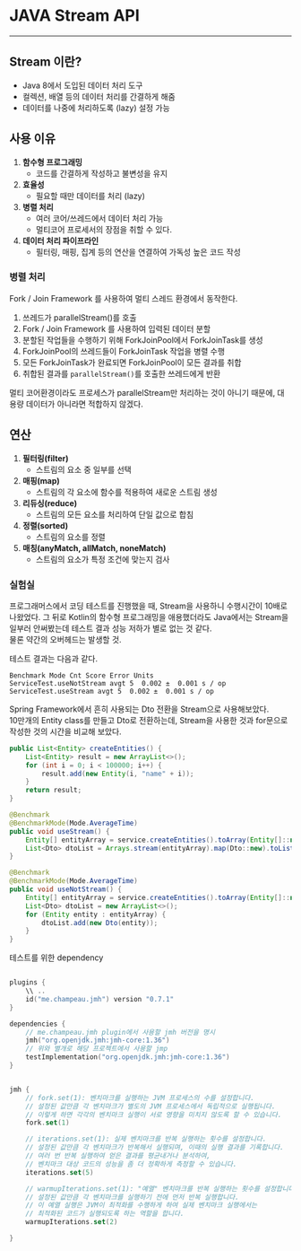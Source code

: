 # JAVA Stream API

---

## Stream 이란?

- Java 8에서 도입된 데이터 처리 도구
- 컬렉션, 배열 등의 데이터 처리를 간결하게 해줌
- 데이터를 나중에 처리하도록 (lazy) 설정 가능

## 사용 이유

1. **함수형 프로그래밍**
    - 코드를 간결하게 작성하고 불변성을 유지
2. **효율성**
    - 필요할 때만 데이터를 처리 (lazy)
3. **병렬 처리**
    - 여러 코어/쓰레드에서 데이터 처리 가능
    - 멀티코어 프로세서의 장점을 취할 수 있다.
4. **데이터 처리 파이프라인**
    - 필터링, 매핑, 집계 등의 연산을 연결하여 가독성 높은 코드 작성

### 병렬 처리

Fork / Join Framework 를 사용하여 멀티 스레드 환경에서 동작한다.

1. 쓰레드가 parallelStream()를 호출
2. Fork / Join Framework 를 사용하여 입력된 데이터 분할
3. 분할된 작업들을 수행하기 위해 ForkJoinPool에서 ForkJoinTask를 생성
4. ForkJoinPool의 쓰레드들이 ForkJoinTask 작업을 병렬 수행
5. 모든 ForkJoinTask가 완료되면 ForkJoinPool이 모든 결과를 취합
6. 취합된 결과를 `parallelStream()`를 호출한 쓰레드에게 반환

멀티 코어환경이라도 프로세스가 parallelStream만 처리하는 것이 아니기 때문에, 대용량 데이터가 아니라면 적합하지 않겠다.

## 연산

1. **필터링(filter)**
    - 스트림의 요소 중 일부를 선택
2. **매핑(map)**
    - 스트림의 각 요소에 함수를 적용하여 새로운 스트림 생성
3. **리듀싱(reduce)**
    - 스트림의 모든 요소를 처리하여 단일 값으로 합침
4. **정렬(sorted)**
    - 스트림의 요소를 정렬
5. **매칭(anyMatch, allMatch, noneMatch)**
    - 스트림의 요소가 특정 조건에 맞는지 검사

### 실험실

프로그래머스에서 코딩 테스트를 진행했을 때, Stream을 사용하니 수행시간이 10배로 나왔었다. 그 뒤로 Kotlin의 함수형 프로그래밍을 애용했더라도 Java에서는 Stream을 일부러 안써봤는데 테스트 결과 성능 저하가 별로 없는 것 같다.\
물론 약간의 오버헤드는 발생할 것.

테스트 결과는 다음과 같다.

```text
Benchmark Mode Cnt Score Error Units
ServiceTest.useNotStream avgt 5  0.002 ±  0.001 s / op
ServiceTest.useStream avgt 5  0.002 ±  0.001 s / op
```

Spring Framework에서 흔히 사용되는 Dto 전환을 Stream으로 사용해보았다.\
10만개의 Entity class를 만들고 Dto로 전환하는데, Stream을 사용한 것과 for문으로 작성한 것의 시간을 비교해 보았다.

```java
public List<Entity> createEntities() {
    List<Entity> result = new ArrayList<>();
    for (int i = 0; i < 100000; i++) {
        result.add(new Entity(i, "name" + i));
    }
    return result;
}
```

```java
@Benchmark
@BenchmarkMode(Mode.AverageTime)
public void useStream() {
    Entity[] entityArray = service.createEntities().toArray(Entity[]::new);
    List<Dto> dtoList = Arrays.stream(entityArray).map(Dto::new).toList();
}

@Benchmark
@BenchmarkMode(Mode.AverageTime)
public void useNotStream() {
    Entity[] entityArray = service.createEntities().toArray(Entity[]::new);
    List<Dto> dtoList = new ArrayList<>();
    for (Entity entity : entityArray) {
        dtoList.add(new Dto(entity));
    }
}
```

테스트를 위한 dependency

```kotlin

plugins {
    \\ ..
    id("me.champeau.jmh") version "0.7.1"
}

dependencies {
    // me.champeau.jmh plugin에서 사용할 jmh 버전을 명시
    jmh("org.openjdk.jmh:jmh-core:1.36")
    // 위와 별개로 해당 프로젝트에서 사용할 jmp
    testImplementation("org.openjdk.jmh:jmh-core:1.36")
}


jmh {
    // fork.set(1): 벤치마크를 실행하는 JVM 프로세스의 수를 설정합니다.
    // 설정된 값만큼 각 벤치마크가 별도의 JVM 프로세스에서 독립적으로 실행됩니다.
    // 이렇게 하면 각각의 벤치마크 실행이 서로 영향을 미치지 않도록 할 수 있습니다.
    fork.set(1)

    // iterations.set(1): 실제 벤치마크를 반복 실행하는 횟수를 설정합니다.
    // 설정된 값만큼 각 벤치마크가 반복해서 실행되며, 이때의 실행 결과를 기록합니다.
    // 여러 번 반복 실행하여 얻은 결과를 평균내거나 분석하여,
    // 벤치마크 대상 코드의 성능을 좀 더 정확하게 측정할 수 있습니다.
    iterations.set(5)

    // warmupIterations.set(1): "예열" 벤치마크를 반복 실행하는 횟수를 설정합니다.
    // 설정된 값만큼 각 벤치마크를 실행하기 전에 먼저 반복 실행합니다.
    // 이 예열 실행은 JVM이 최적화를 수행하게 하여 실제 벤치마크 실행에서는
    // 최적화된 코드가 실행되도록 하는 역할을 합니다.
    warmupIterations.set(2)

}

```

